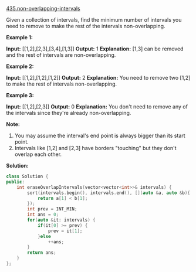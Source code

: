 [435.non-overlapping-intervals](https://leetcode.com/problems/non-overlapping-intervals/)  

Given a collection of intervals, find the minimum number of intervals you need to remove to make the rest of the intervals non-overlapping.

**Example 1:**

**Input:** \[\[1,2\],\[2,3\],\[3,4\],\[1,3\]\]
**Output:** 1
**Explanation:** \[1,3\] can be removed and the rest of intervals are non-overlapping.

**Example 2:**

**Input:** \[\[1,2\],\[1,2\],\[1,2\]\]
**Output:** 2
**Explanation:** You need to remove two \[1,2\] to make the rest of intervals non-overlapping.

**Example 3:**

**Input:** \[\[1,2\],\[2,3\]\]
**Output:** 0
**Explanation:** You don't need to remove any of the intervals since they're already non-overlapping.

**Note:**

1.  You may assume the interval's end point is always bigger than its start point.
2.  Intervals like \[1,2\] and \[2,3\] have borders "touching" but they don't overlap each other.  



**Solution:**  

```cpp
class Solution {
public:
    int eraseOverlapIntervals(vector<vector<int>>& intervals) {
        sort(intervals.begin(), intervals.end(), [](auto &a, auto &b){
            return a[1] < b[1];
        });
        int prev = INT_MIN;
        int ans = 0;
        for(auto &it: intervals) {
            if(it[0] >= prev) {
                prev = it[1];
            }else
                ++ans;
        }
        return ans;
    }
};
```
      